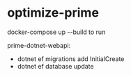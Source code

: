 # optimize-prime

docker-compose up --build to run

prime-dotnet-webapi:
- dotnet ef migrations add InitialCreate
- dotnet ef database update